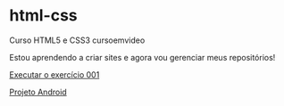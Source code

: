 # html-css
 Curso HTML5 e CSS3 cursoemvideo

 Estou aprendendo a criar sites e agora vou gerenciar meus repositórios!

<a href="https://danicp4.github.io/html-css/exercicios/ex001/index.html">Executar o exercício 001</a>

<a href="https://danicp4.github.io/projeto-android/">Projeto Android</a>
